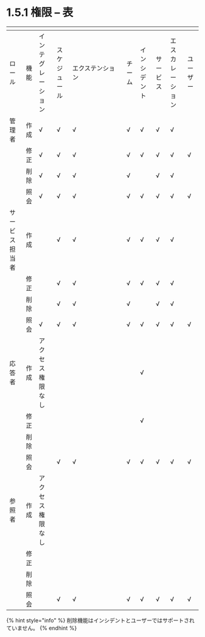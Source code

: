 # 1.5.1 権限 – 表

<table data-header-hidden><thead><tr><th></th><th></th><th></th><th></th><th width="126"></th><th></th><th></th><th></th><th></th><th></th></tr></thead><tbody><tr><td>ロール</td><td>機能</td><td>インテグレーション</td><td>スケジュール</td><td>エクステンション</td><td>チーム</td><td>インシデント</td><td>サービス</td><td>エスカレーション</td><td>ユーザー</td></tr><tr><td>管理者</td><td>作成</td><td>√</td><td>√</td><td>√</td><td>√</td><td>√</td><td>√</td><td>√</td><td><br></td></tr><tr><td></td><td>修正</td><td>√</td><td>√</td><td>√</td><td>√</td><td>√</td><td>√</td><td>√</td><td>√</td></tr><tr><td></td><td>削除</td><td>√</td><td>√</td><td>√</td><td>√</td><td></td><td>√</td><td>√</td><td></td></tr><tr><td></td><td>照会</td><td>√</td><td>√</td><td>√</td><td>√</td><td>√</td><td>√</td><td>√</td><td>√</td></tr><tr><td>サービス担当者</td><td>作成</td><td><br></td><td>√</td><td>√</td><td>√</td><td>√</td><td>√</td><td>√</td><td><br></td></tr><tr><td></td><td>修正</td><td></td><td>√</td><td>√</td><td>√</td><td>√</td><td>√</td><td>√</td><td></td></tr><tr><td></td><td>削除</td><td></td><td>√</td><td>√</td><td>√</td><td></td><td>√</td><td>√</td><td></td></tr><tr><td></td><td>照会</td><td>√</td><td>√</td><td>√</td><td>√</td><td>√</td><td>√</td><td>√</td><td>√</td></tr><tr><td>応答者</td><td>作成</td><td>アクセス権限なし</td><td></td><td><br></td><td><br></td><td>√</td><td><br></td><td><br></td><td><br></td></tr><tr><td></td><td>修正</td><td><br></td><td><br></td><td></td><td><br></td><td>√</td><td><br></td><td></td><td></td></tr><tr><td></td><td>削除</td><td></td><td><br></td><td><br></td><td><br></td><td><br></td><td><br></td><td></td><td></td></tr><tr><td></td><td>照会</td><td></td><td>√</td><td>√</td><td>√</td><td>√</td><td>√</td><td>√</td><td>√</td></tr><tr><td>参照者</td><td>作成</td><td>アクセス権限なし</td><td><br></td><td><br></td><td><br></td><td><br></td><td><br></td><td><br></td><td><br></td></tr><tr><td></td><td>修正</td><td><br></td><td><br></td><td><br></td><td><br></td><td><br></td><td><br></td><td></td><td></td></tr><tr><td></td><td>削除</td><td><br></td><td><br></td><td><br></td><td><br></td><td><br></td><td><br></td><td></td><td></td></tr><tr><td></td><td>照会</td><td></td><td>√</td><td>√</td><td>√</td><td>√</td><td>√</td><td>√</td><td>√</td></tr></tbody></table>



{% hint style="info" %}
削除機能はインシデントとユーザーではサポートされていません。
{% endhint %}
